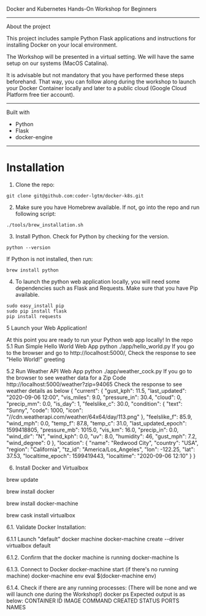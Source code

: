 Docker and Kubernetes Hands-On Workshop for Beginners

--------------------------------------------------------

About the project

This project includes sample Python Flask applications and instructions for installing Docker on your local environment.

The Workshop will be presented in a virtual setting. We will have the same setup on our systems (MacOS Catalina).

It is advisable but not mandatory that you have performed these steps beforehand. That way, you can follow along during the workshop to launch your Docker Container locally and later to a public cloud (Google Cloud Platform free tier account).

--------------------------------------------------------

Built with

- Python
- Flask
- docker-engine

--------------------------------------------------------

# Installation

1. Clone the repo:
```
git clone git@github.com:coder-lgtm/docker-k8s.git
```

2. Make sure you have Homebrew available. If not, go into the repo and run following script:
```
./tools/brew_installation.sh
```

3. Install Python. Check for Python by checking for the version.
```
python --version
```

If Python is not installed, then run:
```
brew install python
```

4. To launch the python web application locally, you will need some dependencies such as Flask and Requests. Make sure that you have Pip available.
```
sudo easy_install pip
sudo pip install flask
pip install requests
```

5 Launch your  Web Application!

At this point you are ready to run your Python web app locally! 
In the repo
5.1 Run Simple Hello World Web App 
python ./app/hello_world.py 
If you go to the browser and go to http://localhost:5000/,
Check the response to see "Hello World!" greeting

5.2 Run Weather API Web App
python ./app/weather_cock.py
If you go to the browser to see weather data for a Zip Code
http://localhost:5000/weather?zip=94065
Check the response to see weather details as below
{
  "current": {
    "gust_kph": 11.5, 
    "last_updated": "2020-09-06 12:00", 
    "vis_miles": 9.0, 
    "pressure_in": 30.4, 
    "cloud": 0, 
    "precip_mm": 0.0, 
    "is_day": 1, 
    "feelslike_c": 30.0, 
    "condition": {
      "text": "Sunny", 
      "code": 1000, 
      "icon": "//cdn.weatherapi.com/weather/64x64/day/113.png"
    }, 
    "feelslike_f": 85.9, 
    "wind_mph": 0.0, 
    "temp_f": 87.8, 
    "temp_c": 31.0, 
    "last_updated_epoch": 1599418805, 
    "pressure_mb": 1015.0, 
    "vis_km": 16.0, 
    "precip_in": 0.0, 
    "wind_dir": "N", 
    "wind_kph": 0.0, 
    "uv": 8.0, 
    "humidity": 46, 
    "gust_mph": 7.2, 
    "wind_degree": 0
  }, 
  "location": {
    "name": "Redwood City", 
    "country": "USA", 
    "region": "California", 
    "tz_id": "America/Los_Angeles", 
    "lon": -122.25, 
    "lat": 37.53, 
    "localtime_epoch": 1599419443, 
    "localtime": "2020-09-06 12:10"
  }
}

6. Install Docker and Virtualbox

brew update

brew install docker

brew install docker-machine

brew cask install virtualbox

6.1. Validate Docker Installation:

6.1.1 Launch "default" docker machine
docker-machine create --driver virtualbox default

6.1.2. Confirm that the docker machine is running
docker-machine ls 

6.1.3. Connect to Docker 
docker-machine start (if there's no running machine)
docker-machine env
eval $(docker-machine env)

6.1.4. Check if there are any running processes:
 (There will be none and we will launch one during the Workshop!)
docker ps
Expected output is as below:
CONTAINER ID        IMAGE               COMMAND             CREATED             STATUS              PORTS               NAMES

